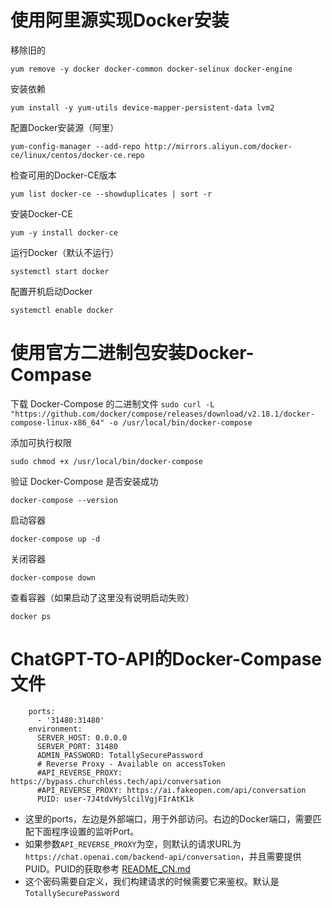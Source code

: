 # 使用阿里源实现Docker安装

移除旧的

```yum remove -y docker docker-common docker-selinux docker-engine```

安装依赖

```yum install -y yum-utils device-mapper-persistent-data lvm2```

配置Docker安装源（阿里）

```yum-config-manager --add-repo http://mirrors.aliyun.com/docker-ce/linux/centos/docker-ce.repo```

检查可用的Docker-CE版本

```yum list docker-ce --showduplicates | sort -r```

安装Docker-CE

```yum -y install docker-ce```

运行Docker（默认不运行）

```systemctl start docker```

配置开机启动Docker

```systemctl enable docker```

# 使用官方二进制包安装Docker-Compase

下载 Docker-Compose 的二进制文件
```sudo curl -L "https://github.com/docker/compose/releases/download/v2.18.1/docker-compose-linux-x86_64" -o /usr/local/bin/docker-compose```

添加可执行权限

```sudo chmod +x /usr/local/bin/docker-compose```

验证 Docker-Compose 是否安装成功

```docker-compose --version```

启动容器

```docker-compose up -d```

关闭容器

```docker-compose down```

查看容器（如果启动了这里没有说明启动失败）

```docker ps```

# ChatGPT-TO-API的Docker-Compase文件

```
    ports:
      - '31480:31480'
    environment:
      SERVER_HOST: 0.0.0.0
      SERVER_PORT: 31480
      ADMIN_PASSWORD: TotallySecurePassword
      # Reverse Proxy - Available on accessToken
      #API_REVERSE_PROXY: https://bypass.churchless.tech/api/conversation
      #API_REVERSE_PROXY: https://ai.fakeopen.com/api/conversation
      PUID: user-7J4tdvHySlcilVgjFIrAtK1k

```

- 这里的ports，左边是外部端口，用于外部访问。右边的Docker端口，需要匹配下面程序设置的监听Port。
- 如果参数`API_REVERSE_PROXY`为空，则默认的请求URL为`https://chat.openai.com/backend-api/conversation`，并且需要提供PUID。PUID的获取参考 [README_CN.md](../README_CN.md)
- 这个密码需要自定义，我们构建请求的时候需要它来鉴权。默认是```TotallySecurePassword```


